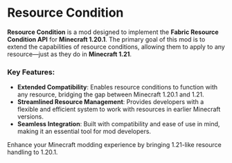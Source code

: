 # **Resource Condition**

**Resource Condition** is a mod designed to implement the **Fabric Resource Condition API** for **Minecraft 1.20.1**. The primary goal of this mod is to extend the capabilities of resource conditions, allowing them to apply to any resource—just as they do in **Minecraft 1.21**.

### Key Features:
- **Extended Compatibility**: Enables resource conditions to function with any resource, bridging the gap between Minecraft 1.20.1 and 1.21.
- **Streamlined Resource Management**: Provides developers with a flexible and efficient system to work with resources in earlier Minecraft versions.
- **Seamless Integration**: Built with compatibility and ease of use in mind, making it an essential tool for mod developers.

Enhance your Minecraft modding experience by bringing 1.21-like resource handling to 1.20.1.
